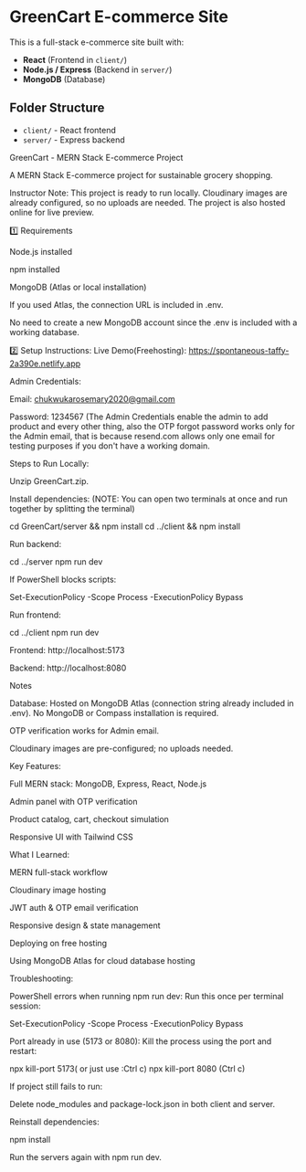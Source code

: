 # GreenCart E-commerce Site

This is a full-stack e-commerce site built with:

- **React** (Frontend in `client/`)
- **Node.js / Express** (Backend in `server/`)
- **MongoDB** (Database)

## Folder Structure

- `client/` - React frontend
- `server/` - Express backend





GreenCart - MERN Stack E-commerce Project

A MERN Stack E-commerce project for sustainable grocery shopping.

Instructor Note: This project is ready to run locally. Cloudinary images are already configured, so no uploads are needed. The project is also hosted online for live preview.

1️⃣ Requirements

Node.js installed

npm installed

MongoDB (Atlas or local installation)

If you used Atlas, the connection URL is included in .env.

No need to create a new MongoDB account since the .env is included with a working database.

2️⃣ Setup Instructions:
Live Demo(Freehosting):   https://spontaneous-taffy-2a390e.netlify.app

Admin Credentials:

Email: chukwukarosemary2020@gmail.com

Password: 1234567
(The Admin Credentials enable the admin to add product and every other thing, also the OTP forgot password works only for the Admin email, that is because resend.com allows only one email for testing purposes if you don't have a working domain.

Steps to Run Locally:

Unzip GreenCart.zip.

Install dependencies:
(NOTE: You can open two terminals at once and run together by splitting the terminal)

cd GreenCart/server && npm install
cd ../client && npm install


Run backend:

cd ../server
npm run dev


If PowerShell blocks scripts:

Set-ExecutionPolicy -Scope Process -ExecutionPolicy Bypass


Run frontend:

cd ../client
npm run dev


Frontend: http://localhost:5173

Backend: http://localhost:8080

Notes

Database: Hosted on MongoDB Atlas (connection string already included in .env). No MongoDB or Compass installation is required.

OTP verification works for Admin email.

Cloudinary images are pre-configured; no uploads needed.

Key Features:

Full MERN stack: MongoDB, Express, React, Node.js

Admin panel with OTP verification

Product catalog, cart, checkout simulation

Responsive UI with Tailwind CSS

What I Learned:

MERN full-stack workflow

Cloudinary image hosting

JWT auth & OTP email verification

Responsive design & state management

Deploying on free hosting

Using MongoDB Atlas for cloud database hosting

Troubleshooting:

PowerShell errors when running npm run dev:
Run this once per terminal session:

Set-ExecutionPolicy -Scope Process -ExecutionPolicy Bypass


Port already in use (5173 or 8080):
Kill the process using the port and restart:

npx kill-port 5173( or just use :Ctrl c)
npx kill-port 8080  (Ctrl c)


If project still fails to run:

Delete node_modules and package-lock.json in both client and server.

Reinstall dependencies:

npm install


Run the servers again with npm run dev.

















